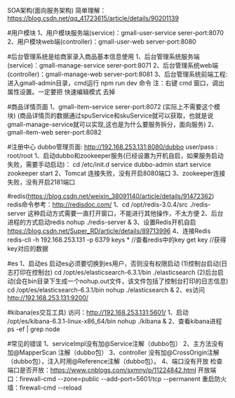 SOA架构(面向服务架构)
简单理解：https://blog.csdn.net/qq_41723615/article/details/90201139

#用户模块
1、用户模块服务端(service)：gmall-user-service serer-port:8070
2、用户模块web端(controller)：gmall-user-web server-port:8080

#后台管理系统是给商家录入商品基本信息使用
1、后台管理系统服务端(service)：gmall-manage-service serer-port:8071
2、后台管理系统web端(controller)：gmall-manage-web server-port:8081
3、后台管理系统前端工程: 进入gmall-admin目录，cmd运行 npm run dev 命令
注：右键 cmd 窗口，调出属性设置。一定要把  快速编辑模式 去掉

#商品详情页面
1、gmall-item-service  serer-port:8072 (实际上不需要这个模块)
(商品详情页的数据通过spuService和skuService就可以获取，也就是说gmall-manage-service就可以实现,这也是为什么要服务拆分，面向服务)
2、gmall-item-web      serer-port:8082

#注册中心
dubbo管理页面: http://192.168.253.131:8080/dubbo     user/pass : root/root
1、启动dubbo和zookeeper服务(已经设置为开机自启，如果服务启动失败，需要手动启动)：
cd /etc/init.d 
service dubbo-admin start
service zookeeper start
2、Tomcat 连接失败，没有开启8080端口
3、zookeeper连接失败，没有开启2181端口

#redis(https://blog.csdn.net/weixin_38091140/article/details/91472362)
redis命令参考：http://redisdoc.com/
1、cd /opt/redis-3.0.4/src
./redis-server
这种启动方式需要一直打开窗口，不能进行其他操作，不太方便
2、后台进程的方式启动redis
nohup ./redis-server &
3、设置Redis开机自启
https://blog.csdn.net/Super_RD/article/details/89713996
4、连接Redis
redis-cli -h 192.168.253.131 -p 6379
keys *  //查看redis中的key
get key  //获得key对应的数据

#es
1、启动es
启动es必须要切换到es用户，否则没有权限启动
(1)控制台启动(日志打印在控制台)
cd /opt/es/elasticsearch-6.3.1/bin
./elasticsearch
(2)后台启动(会在bin目录下生成一个nohup.out文件，该文件包括了控制台打印的日志信息)
cd /opt/es/elasticsearch-6.3.1/bin
nohup ./elasticsearch &
2、es访问
http://192.168.253.131:9200/

#kibana(es交互工具)
访问：http://192.168.253.131:5601/
1、启动
/opt/es/kibana-6.3.1-linux-x86_64/bin
nohup ./kibana &
2、查看kibana进程
ps -ef | grep node


#常见的错误
1、serviceImpl没有加@Service注解（dubbo包）
2、主方法没有加@MapperScan 注解（dubbo包）
3、controller 没有加@CrossOrigin注解（dubbo包），注入时用@Reference注解（dubbo包）。
4、端口没有开放
检查端口是否开放：https://www.cnblogs.com/sxmny/p/11224842.html
开放端口：firewall-cmd --zone=public --add-port=5601/tcp --permanent
重启防火墙：firewall-cmd --reload




